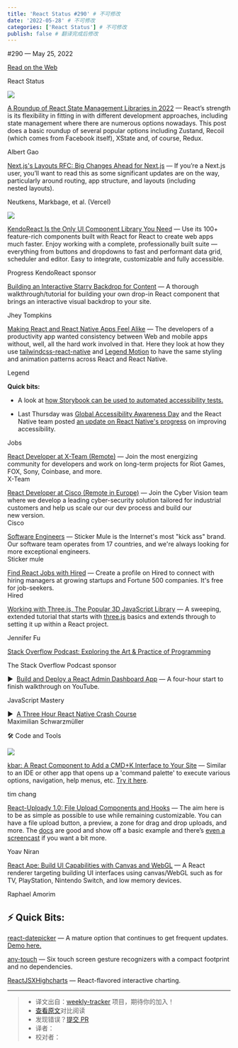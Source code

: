 ```yaml
---
title: 'React Status #290' # 不可修改
date: '2022-05-28' # 不可修改
categories: ['React Status'] # 不可修改
publish: false # 翻译完成后修改
---
```


<!--以上是预览信息，图片一张或限制百字左右，前者优先，全文请使用二级及以下标题-->
<!-- more -->

#​290 — May 25, 2022

[Read on the Web](https://react.statuscode.com/link/123888/web)

React Status

[![](https://res.cloudinary.com/cpress/image/upload/w_1280,e_sharpen:60/hv26auq8yuwjflcjlyzx.jpg)](https://react.statuscode.com/link/123889/web)

[A Roundup of React State Management Libraries in 2022](https://react.statuscode.com/link/123889/web "www.albertgao.xyz") — React’s strength is its flexibility in fitting in with different development approaches, including state management where there are numerous options nowadays. This post does a basic roundup of several popular options including Zustand, Recoil (which comes from Facebook itself), XState and, of course, Redux.

Albert Gao

[Next.js's Layouts RFC: Big Changes Ahead for Next.js](https://react.statuscode.com/link/123890/web "nextjs.org") — If you’re a Next.js user, you’ll want to read this as some significant updates are on the way, particularly around routing, app structure, and layouts (including nested layouts).

Neutkens, Markbage, et al. (Vercel)

[![](https://copm.s3.amazonaws.com/c475d903.png)](https://react.statuscode.com/link/123891/web)

[KendoReact Is the Only UI Component Library You Need](https://react.statuscode.com/link/123891/web "www.telerik.com") — Use its 100+ feature-rich components built with React for React to create web apps much faster. Enjoy working with a complete, professionally built suite — everything from buttons and dropdowns to fast and performant data grid, scheduler and editor. Easy to integrate, customizable and fully accessible.

Progress KendoReact sponsor

[Building an Interactive Starry Backdrop for Content](https://react.statuscode.com/link/123892/web "css-tricks.com") — A thorough walkthrough/tutorial for building your own drop-in React component that brings an interactive visual backdrop to your site.

Jhey Tompkins

[Making React and React Native Apps Feel Alike](https://react.statuscode.com/link/123893/web "legendapp.com") — The developers of a productivity app wanted consistency between Web and mobile apps without, well, all the hard work involved in that. Here they look at how they use [tailwindcss-react-native](https://react.statuscode.com/link/123894/web) and [Legend Motion](https://react.statuscode.com/link/123895/web) to have the same styling and animation patterns across React and React Native.

Legend

**Quick bits:**

*   A look at [how Storybook can be used to automated accessibility tests.](https://react.statuscode.com/link/123896/web)
    
*   Last Thursday was [Global Accessibility Awareness Day](https://react.statuscode.com/link/123897/web) and the React Native team posted [an update on React Native's progress](https://react.statuscode.com/link/123898/web) on improving accessibility.
    

Jobs

[React Developer at X-Team (Remote)](https://react.statuscode.com/link/123899/web) — Join the most energizing community for developers and work on long-term projects for Riot Games, FOX, Sony, Coinbase, and more.  
X-Team

[React Developer at Cisco (Remote in Europe)](https://react.statuscode.com/link/123900/web) — Join the Cyber Vision team where we develop a leading cyber-security solution tailored for industrial customers and help us scale our our dev process and build our new version.  
Cisco

[Software Engineers](https://react.statuscode.com/link/123901/web) — Sticker Mule is the Internet's most "kick ass" brand. Our software team operates from 17 countries, and we're always looking for more exceptional engineers.  
Sticker mule

[Find React Jobs with Hired](https://react.statuscode.com/link/123902/web) — Create a profile on Hired to connect with hiring managers at growing startups and Fortune 500 companies. It's free for job-seekers.  
Hired

[Working with Three.js, The Popular 3D JavaScript Library](https://react.statuscode.com/link/123903/web "t.co") — A sweeping, extended tutorial that starts with [three.js](https://react.statuscode.com/link/123904/web) basics and extends through to setting it up within a React project.

Jennifer Fu

[Stack Overflow Podcast: Exploring the Art & Practice of Programming](https://react.statuscode.com/link/123905/web "stackoverflow.blog")

The Stack Overflow Podcast sponsor

▶  [Build and Deploy a React Admin Dashboard App](https://react.statuscode.com/link/123906/web "www.youtube.com") — A four-hour start to finish walkthrough on YouTube.

JavaScript Mastery

▶  [A Three Hour React Native Crash Course](https://react.statuscode.com/link/123907/web)  
Maximilian Schwarzmüller

🛠 Code and Tools

[![](https://res.cloudinary.com/cpress/image/upload/w_1280,e_sharpen:60/xfnnj0hxww44qsjrqckc.jpg)](https://react.statuscode.com/link/123908/web)

[kbar: A React Component to Add a CMD+K Interface to Your Site](https://react.statuscode.com/link/123908/web "github.com") — Similar to an IDE or other app that opens up a 'command palette' to execute various options, navigation, help menus, etc. [Try it here](https://react.statuscode.com/link/123909/web).

tim chang

[React-Uploady 1.0: File Upload Components and Hooks](https://react.statuscode.com/link/123910/web "react-uploady.org") — The aim here is to be as simple as possible to use while remaining customizable. You can have a file upload button, a preview, a zone for drag and drop uploads, and more. The [docs](https://react.statuscode.com/link/123911/web) are good and show off a basic example and there’s [even a screencast](https://react.statuscode.com/link/123912/web) if you want a bit more.

Yoav Niran

[React Ape: Build UI Capabilities with Canvas and WebGL](https://react.statuscode.com/link/123913/web "raphamorim.io") — A React renderer targeting building UI interfaces using canvas/WebGL such as for TV, PlayStation, Nintendo Switch, and low memory devices.

Raphael Amorim

⚡️ Quick Bits:
--------------

[react-datepicker](https://react.statuscode.com/link/123914/web) — A mature option that continues to get frequent updates. [Demo here.](https://react.statuscode.com/link/123915/web)

[any-touch](https://react.statuscode.com/link/123916/web) — Six touch screen gesture recognizers with a compact footprint and no dependencies.

[ReactJSXHighcharts](https://react.statuscode.com/link/123917/web) — React-flavored interactive charting.

---
> * 译文出自：[weekly-tracker](https://github.com/FEDarling/weekly-tracker) 项目，期待你的加入！
> * [查看原文](https://react.statuscode.com/issues/290)对比阅读
> * 发现错误？[提交 PR](https://github.com/FEDarling/weekly-tracker/blob/main/weeklys/react_status/290)
> * 译者：
> * 校对者：
